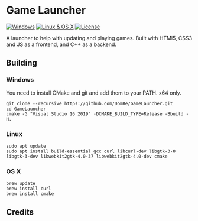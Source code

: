 # Game Launcher
[![Windows](https://ci.appveyor.com/api/projects/status/ou9ym965cwmcmldm?svg=true)](https://ci.appveyor.com/project/reworks/gamelauncher)
[![Linux & OS X](https://travis-ci.org/DomRe/GameLauncher.svg?branch=master)](https://travis-ci.org/DomRe/GameLauncher)
[![License](https://img.shields.io/badge/License-Apache%202.0-blue.svg)](https://opensource.org/licenses/Apache-2.0)

A launcher to help with updating and playing games.
Built with HTMl5, CSS3 and JS as a frontend, and C++ as a backend.

## Building
### Windows
You need to install CMake and git and add them to your PATH.
x64 only.

```
git clone --recursive https://github.com/DomRe/GameLauncher.git
cd GameLauncher
cmake -G "Visual Studio 16 2019" -DCMAKE_BUILD_TYPE=Release -Bbuild -H.
```

### Linux
```
sudo apt update
sudo apt install build-essential gcc curl libcurl-dev libgtk-3-0 libgtk-3-dev libwebkit2gtk-4.0-37 libwebkit2gtk-4.0-dev cmake
```
### OS X
```
brew update
brew install curl
brew install cmake
```

## Credits
